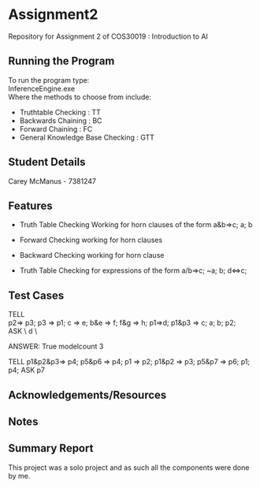 # Assignment2
Repository for Assignment 2 of COS30019 : Introduction to AI

## Running the Program
To run the program type: <br>
InferenceEngine.exe <method> <testfile> <br>
Where the methods to choose from include:
- Truthtable Checking : TT
- Backwards Chaining : BC
- Forward Chaining : FC
- General Knowledge Base Checking : GTT 

## Student Details
Carey McManus - 7381247

## Features
- Truth Table Checking Working for horn clauses of the form a&b=>c; a; b
- Forward Checking working for horn clauses
- Backward Checking working for horn clause

- Truth Table Checking for expressions of the form a\/b=>c; ~a; b; d<=>c; 

## Test Cases
TELL<br>
p2=> p3; p3 => p1; c => e; b&e => f; f&g => h; p1=>d; p1&p3 => c; a; b; p2; <br>
ASK \\
d \\

ANSWER: True modelcount 3

TELL
p1&p2&p3=> p4; p5&p6 => p4; p1 => p2; p1&p2 => p3; p5&p7 => p6; p1; p4;
ASK
p7

## Acknowledgements/Resources

## Notes

## Summary Report
This project was a solo project and as such all the components were done by me.